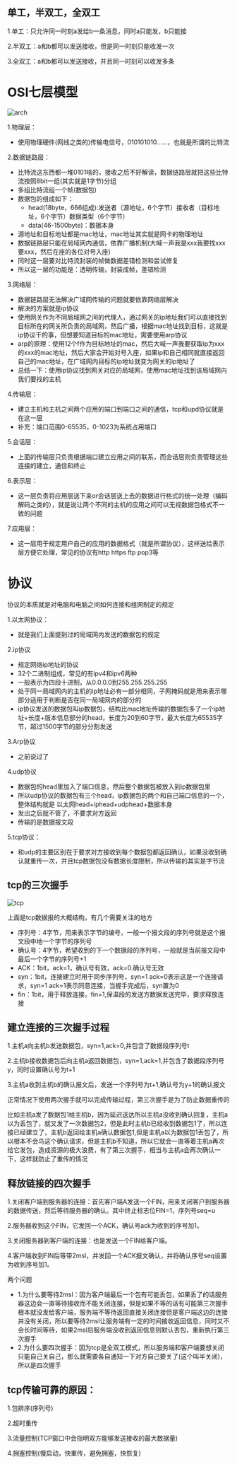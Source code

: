 ## 单工，半双工，全双工

1.单工：只允许同一时刻a发给b一条消息，同时a只能发，b只能接

2.半双工：a和b都可以发送接收，但是同一时刻只能收发一次

3.全双工：a和b都可以发送接收，并且同一时刻可以收发多条

# OSI七层模型

![arch](https://github.com/einQimiaozi/awesome_java_notebook/blob/main/%E8%AE%A1%E7%AE%97%E6%9C%BA%E5%9F%BA%E7%A1%80/Resource/arch.png)

1.物理层：
  - 使用物理硬件(网线之类的)传输电信号，010101010......，也就是所谓的比特流
  
2.数据链路层：
  - 比特流这东西都一堆0101啥的，接收之后不好解读，数据链路层就把这些比特流按照8bit一组(其实就是1字节)分组
  - 多组比特流组一个帧(数据包)
  - 数据包的组成如下：
    - head(18byte，666组成):发送者（源地址，6个字节）接收者（目标地址，6个字节）数据类型（6个字节）
    - data(46-1500byte)：数据本身
  - 源地址和目标地址都是mac地址，mac地址其实就是网卡的物理地址
  - 数据链路层只能在局域网内通信，依靠广播机制(大喊一声我是xxx我要找xxx要xxx，然后在座的各位对号入座)
  - 同时这一层要对比特流封装的帧做数据差错检测和尝试修复
  - 所以这一层的功能是：透明传输，封装成帧，差错检测
  
3.网络层：
  - 数据链路层无法解决广域网传输的问题就要依靠网络层解决
  - 解决的方案就是ip协议
  - 使用网关作为不同局域网之间的代理人，通过网关的ip地址我们可以直接找到目标所在的网关所负责的局域网，然后广播，根据mac地址找到目标，这就是ip协议干的事，但想要知道目标的mac地址，需要使用arp协议
  - arp的原理：使用12个f作为目标地址的mac，然后大喊一声我要获取ip为xxx的xxx的mac地址，然后大家会开始对号入座，如果ip和自己相同就直接返回自己的mac地址，在广域网内目标的ip地址就变为网关的ip地址了
  - 总结一下：使用ip协议找到网关对应的局域网，使用mac地址找到该局域网内我们要找的主机
  
4.传输层：
  - 建立主机和主机之间两个应用的端口到端口之间的通信，tcp和upd协议就是在这一层
  - 补充：端口范围0-65535，0-1023为系统占用端口
  
5.会话层：
  - 上面的传输层只负责根据端口建立应用之间的联系，而会话层则负责管理这些连接的建立，通信和终止
  
6.表示层：
  - 这一层负责将应用层送下来or会话层送上去的数据进行格式的统一处理（编码解码之类的），就是说让两个不同的主机的应用之间可以无视数据包格式不一致的问题
  
7.应用层：
  - 这一层用于规定用户自己的应用的数据格式（就是所谓协议），这样送给表示层方便它处理，常见的协议有http https ftp pop3等
  
# 协议

协议的本质就是对电脑和电脑之间如何连接和组网制定的规定

1.以太网协议：
  - 就是我们上面提到过的局域网内发送的数据包的规定

2.ip协议
  - 规定网络ip地址的协议
  - 32个二进制组成，常见的有ipv4和ipv6两种
  - 一般表示为四段十进制，从0.0.0.0到255.255.255.255
  - 处于同一局域网内的主机的ip地址必有一部分相同，子网掩码就是用来表示哪部分适用于判断是否在同一局域网内的部分的
  - ip协议发送的数据包叫ip数据包，结构比mac地址传输的数据包多了一个ip地址+长度+版本信息部分的head，长度为20到60字节，最大长度为65535字节，超过1500字节的部分分割发送

3.Arp协议
  - 之前说过了

4.udp协议
  - 数据包的head里加入了端口信息，然后整个数据包被放入到ip数据包里
  - 所以udp协议的数据包有三个head，ip数据包的两个和自己端口信息的一个，整体结构就是 以太网head+iphead+udphead+数据本身
  - 发出之后就不管了，不要求对方返回
  - 传输的是数据报文段

5.tcp协议：
  - 和udp的主要区别在于要求对方接收到每个数据包都返回确认，如果没收到确认就重传一次，并且tcp数据包没有数据长度限制，所以传输的其实是字节流
  
## tcp的三次握手

![tcp](https://github.com/einQimiaozi/awesome_java_notebook/blob/main/%E8%AE%A1%E7%AE%97%E6%9C%BA%E5%9F%BA%E7%A1%80/Resource/tcp.jpg)

上面是tcp数据报的大概结构，有几个需要关注的地方
  - 序列号：4字节，用来表示字节的编号，一般一个报文段的序列号就是这个报文段中地一个字节的序列号
  - 确认号：4字节，希望收到的下一个数据段的序列号，一般就是当前报文段中最后一个字节的序列号+1
  - ACK：1bit，ack=1，确认号有效，ack=0.确认号无效
  - syn：1bit，连接建立时用于同步序列号，syn=1 ack=0表示这是一个连接请求，syn=1 ack=1表示同意连接，当握手完成后，syn置为0
  - fin：1bit，用于释放连接，fin=1,保温段的发送方数据发送完毕，要求释放连接
  
## 建立连接的三次握手过程

1.主机a向主机b发送数据包，syn=1,ack=0,并包含了数据段序列号t

2.主机b接收数据包后向主机a返回数据包，syn=1,ack=1,并包含了数据段序列号y，同时设置确认号为t+1

3.主机a收到主机b的确认报文后，发送一个序列号为t+1,确认号为y+1的确认报文

正常情况下使用两次握手就可以完成传输过程，第三次握手是为了防止数据重传的

比如主机a发了数据包1给主机b，因为延迟送达所以主机a没收到确认回复，主机a以为丢包了，就又发了一次数据包2，但是此时主机b已经收到数据包1了，所以连接已经建立了，主机b返回给主机a确认数据包1,但是主机a以为数据包1丢包了，所以根本不会鸟这个确认请求，但是主机b不知道，所以它就会一直等着主机a再次给它发包，造成资源的极大浪费，有了第三次握手，相当与主机a会再次确认一下，这样就防止了重传的情况

## 释放链接的四次握手

1.关闭客户端到服务器的连接：首先客户端A发送一个FIN，用来关闭客户到服务器的数据传送，然后等待服务器的确认。其中终止标志位FIN=1，序列号seq=u

2.服务器收到这个FIN，它发回一个ACK，确认号ack为收到的序号加1。

3.关闭服务器到客户端的连接：也是发送一个FIN给客户端。

4.客户端收到FIN后等带2msl，并发回一个ACK报文确认，并将确认序号seq设置为收到序号加1。

两个问题
  - 1.为什么要等待2msl：因为客户端最后一个包有可能丢包，如果丢了的话服务器这边会一直等待接收而不能关闭连接，但是如果不等的话有可能第三次握手根本就没发给客户端，服务端不等待返回直接关闭连接但是客户端这边的连接并没有关闭，所以要等待2msl让服务端有一定的时间接收返回信息，同时又不会长时间等待，如果2msl后服务端没收到返回信息则默认丢包，重新执行第三次握手
  - 2.为什么要四次握手：因为tcp是全双工模式，所以服务端和客户端要想关闭只能自己关自己，那么就需要各自通知一下对方自己要关了(这个叫半关闭)，所以是四次握手
  
## tcp传输可靠的原因：

1.包排序(序列号)

2.超时重传

3.流量控制(TCP窗口中会指明双方能够发送接收的最大数据量)

4.拥塞控制(慢启动，快重传，避免拥塞，快恢复)



